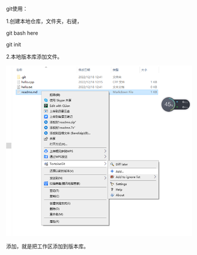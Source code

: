 git使用：

1.创建本地仓库，文件夹，右键，

git bash here

git init

2.本地版本库添加文件。

![image-20221218124725967](readme.assets/image-20221218124725967.png)

添加，就是把工作区添加到版本库。
